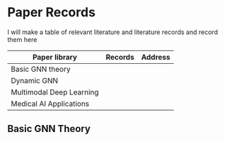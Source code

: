 # Paper Records
I will make a table of relevant literature and literature records and record them here

| Paper library            | Records | Address |
| ------------------------ | ------- | ------- |
| Basic GNN theory         |         |         |
| Dynamic GNN              |         |         |
| Multimodal Deep Learning |         |         |
| Medical AI Applications|         |         |
## Basic GNN Theory
